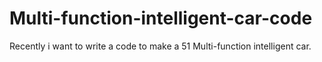 # Multi-function-intelligent-car-code
Recently i want to write a code to make a 51 Multi-function intelligent car.
